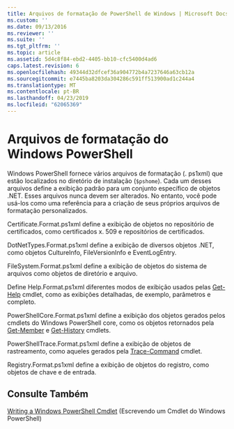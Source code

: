```yaml
---
title: Arquivos de formatação de PowerShell de Windows | Microsoft Docs
ms.custom: ''
ms.date: 09/13/2016
ms.reviewer: ''
ms.suite: ''
ms.tgt_pltfrm: ''
ms.topic: article
ms.assetid: 5d4c8f84-ebd2-4405-bb10-cfc5400d4ad6
caps.latest.revision: 6
ms.openlocfilehash: 49344d32dfcef36a904772b4a7237646a63cb12a
ms.sourcegitcommit: e7445ba8203da304286c591ff513900ad1c244a4
ms.translationtype: MT
ms.contentlocale: pt-BR
ms.lasthandoff: 04/23/2019
ms.locfileid: "62065369"
---
```

# <a name="windows-powershell-formatting-files"></a>Arquivos de formatação do Windows PowerShell

Windows PowerShell fornece vários arquivos de formatação (. ps1xml) que estão localizados no diretório de instalação (`$pshome`). Cada um desses arquivos define a exibição padrão para um conjunto específico de objetos .NET. Esses arquivos nunca devem ser alterados. No entanto, você pode usá-los como uma referência para a criação de seus próprios arquivos de formatação personalizados.

Certificate.Format.ps1xml define a exibição de objetos no repositório de certificados, como certificados x. 509 e repositórios de certificados.

DotNetTypes.Format.ps1xml define a exibição de diversos objetos .NET, como objetos CultureInfo, FileVersionInfo e EventLogEntry.

FileSystem.Format.ps1xml define a exibição de objetos do sistema de arquivos como objetos de diretório e arquivo.

Define Help.Format.ps1xml diferentes modos de exibição usados pelas [Get-Help](/powershell/module/Microsoft.PowerShell.Core/Get-Help) cmdlet, como as exibições detalhadas, de exemplo, parâmetros e completo.

PowerShellCore.Format.ps1xml define a exibição dos objetos gerados pelos cmdlets do Windows PowerShell core, como os objetos retornados pela [Get-Member](/powershell/module/Microsoft.PowerShell.Utility/Get-Member) e [Get-History](/powershell/module/Microsoft.PowerShell.Core/Get-History) cmdlets.

PowerShellTrace.Format.ps1xml define a exibição de objetos de rastreamento, como aqueles gerados pela [Trace-Command](/powershell/module/Microsoft.PowerShell.Utility/Trace-Command) cmdlet.

Registry.Format.ps1xml define a exibição de objetos do registro, como objetos de chave e de entrada.

## <a name="see-also"></a>Consulte Também

[Writing a Windows PowerShell Cmdlet](../cmdlet/writing-a-windows-powershell-cmdlet.md) (Escrevendo um Cmdlet do Windows PowerShell)
